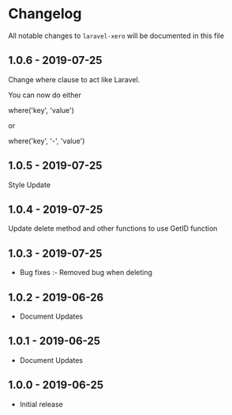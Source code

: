 # Changelog

All notable changes to `laravel-xero` will be documented in this file

## 1.0.6 - 2019-07-25

Change where clause to act like Laravel.

You can now do either

where('key', 'value')

or

where('key', '-', 'value')

## 1.0.5 - 2019-07-25

Style Update

## 1.0.4 - 2019-07-25

Update delete method and other functions to use GetID function

## 1.0.3 - 2019-07-25

- Bug fixes :-
	Removed bug when deleting

## 1.0.2 - 2019-06-26

- Document Updates

## 1.0.1 - 2019-06-25

- Document Updates

## 1.0.0 - 2019-06-25

- Initial release
